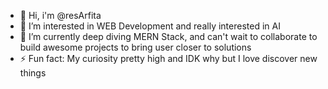 - 👋 Hi, i'm @resArfita
- 👀 I’m interested in WEB Development and really interested in AI
- 🌱 I’m currently deep diving MERN Stack, and can't wait to collaborate to build awesome projects to bring user closer to solutions
- ⚡ Fun fact: My curiosity pretty high and IDK why but I love discover new things

<!---
resArfita/resArfita is a ✨ special ✨ repository because its `README.md` (this file) appears on your GitHub profile.
You can click the Preview link to take a look at your changes.
--->
